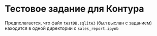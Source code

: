 # Тестовое задание для Контура
Предполагается, что файл `testDB.sqlite3` (был выслан с заданием) находится в одной директории с `sales_report.ipynb`
